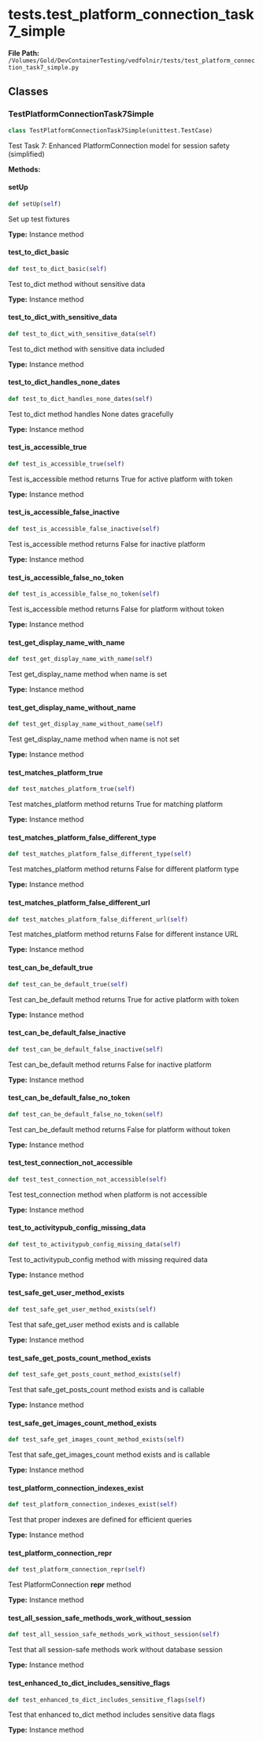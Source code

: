 # tests.test_platform_connection_task7_simple

**File Path:** `/Volumes/Gold/DevContainerTesting/vedfolnir/tests/test_platform_connection_task7_simple.py`

## Classes

### TestPlatformConnectionTask7Simple

```python
class TestPlatformConnectionTask7Simple(unittest.TestCase)
```

Test Task 7: Enhanced PlatformConnection model for session safety (simplified)

**Methods:**

#### setUp

```python
def setUp(self)
```

Set up test fixtures

**Type:** Instance method

#### test_to_dict_basic

```python
def test_to_dict_basic(self)
```

Test to_dict method without sensitive data

**Type:** Instance method

#### test_to_dict_with_sensitive_data

```python
def test_to_dict_with_sensitive_data(self)
```

Test to_dict method with sensitive data included

**Type:** Instance method

#### test_to_dict_handles_none_dates

```python
def test_to_dict_handles_none_dates(self)
```

Test to_dict method handles None dates gracefully

**Type:** Instance method

#### test_is_accessible_true

```python
def test_is_accessible_true(self)
```

Test is_accessible method returns True for active platform with token

**Type:** Instance method

#### test_is_accessible_false_inactive

```python
def test_is_accessible_false_inactive(self)
```

Test is_accessible method returns False for inactive platform

**Type:** Instance method

#### test_is_accessible_false_no_token

```python
def test_is_accessible_false_no_token(self)
```

Test is_accessible method returns False for platform without token

**Type:** Instance method

#### test_get_display_name_with_name

```python
def test_get_display_name_with_name(self)
```

Test get_display_name method when name is set

**Type:** Instance method

#### test_get_display_name_without_name

```python
def test_get_display_name_without_name(self)
```

Test get_display_name method when name is not set

**Type:** Instance method

#### test_matches_platform_true

```python
def test_matches_platform_true(self)
```

Test matches_platform method returns True for matching platform

**Type:** Instance method

#### test_matches_platform_false_different_type

```python
def test_matches_platform_false_different_type(self)
```

Test matches_platform method returns False for different platform type

**Type:** Instance method

#### test_matches_platform_false_different_url

```python
def test_matches_platform_false_different_url(self)
```

Test matches_platform method returns False for different instance URL

**Type:** Instance method

#### test_can_be_default_true

```python
def test_can_be_default_true(self)
```

Test can_be_default method returns True for active platform with token

**Type:** Instance method

#### test_can_be_default_false_inactive

```python
def test_can_be_default_false_inactive(self)
```

Test can_be_default method returns False for inactive platform

**Type:** Instance method

#### test_can_be_default_false_no_token

```python
def test_can_be_default_false_no_token(self)
```

Test can_be_default method returns False for platform without token

**Type:** Instance method

#### test_test_connection_not_accessible

```python
def test_test_connection_not_accessible(self)
```

Test test_connection method when platform is not accessible

**Type:** Instance method

#### test_to_activitypub_config_missing_data

```python
def test_to_activitypub_config_missing_data(self)
```

Test to_activitypub_config method with missing required data

**Type:** Instance method

#### test_safe_get_user_method_exists

```python
def test_safe_get_user_method_exists(self)
```

Test that safe_get_user method exists and is callable

**Type:** Instance method

#### test_safe_get_posts_count_method_exists

```python
def test_safe_get_posts_count_method_exists(self)
```

Test that safe_get_posts_count method exists and is callable

**Type:** Instance method

#### test_safe_get_images_count_method_exists

```python
def test_safe_get_images_count_method_exists(self)
```

Test that safe_get_images_count method exists and is callable

**Type:** Instance method

#### test_platform_connection_indexes_exist

```python
def test_platform_connection_indexes_exist(self)
```

Test that proper indexes are defined for efficient queries

**Type:** Instance method

#### test_platform_connection_repr

```python
def test_platform_connection_repr(self)
```

Test PlatformConnection __repr__ method

**Type:** Instance method

#### test_all_session_safe_methods_work_without_session

```python
def test_all_session_safe_methods_work_without_session(self)
```

Test that all session-safe methods work without database session

**Type:** Instance method

#### test_enhanced_to_dict_includes_sensitive_flags

```python
def test_enhanced_to_dict_includes_sensitive_flags(self)
```

Test that enhanced to_dict method includes sensitive data flags

**Type:** Instance method

